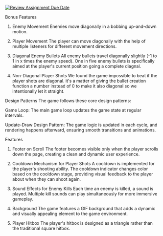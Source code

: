 [![Review Assignment Due Date](https://classroom.github.com/assets/deadline-readme-button-22041afd0340ce965d47ae6ef1cefeee28c7c493a6346c4f15d667ab976d596c.svg)](https://classroom.github.com/a/C1S6S1cK)


Bonus Features
1. Enemy Movement
Enemies move diagonally in a bobbing up-and-down motion.

2. Player Movement
The player can move diagonally with the help of multiple listeners for different movement directions.

3. Diagonal Enemy Bullets
All enemy bullets travel diagonally slightly (-1 to 1 in x times the enemy speed). One in five enemy bullets is specifically aimed at the player's current position going a complete diagnal.

4. Non-Diagonal Player Shots
We found the game impossible to beat if the player shots are diagonal. it's a matter of giving the bullet creation function a number instead of 0 to make it also diagonal so we intentionally let it straight.


Design Patterns
The game follows these core design patterns:

Game Loop: The main game loop updates the game state at regular intervals.

Update-Draw Design Pattern: The game logic is updated in each cycle, and rendering happens afterward, ensuring smooth transitions and animations.

Features
1. Footer on Scroll
The footer becomes visible only when the player scrolls down the page, creating a clean and dynamic user experience.

2. Cooldown Mechanism for Player Shots
A cooldown is implemented for the player's shooting ability. The cooldown indicator changes color based on the cooldown stage, providing visual feedback to the player about when they can shoot again.

3. Sound Effects for Enemy Kills
Each time an enemy is killed, a sound is played. Multiple kill sounds can play simultaneously for more immersive gameplay.

4. Background
The game features a GIF background that adds a dynamic and visually appealing element to the game environment.

5. Player Hitbox
The player's hitbox is designed as a triangle rather than the traditional square hitbox.

